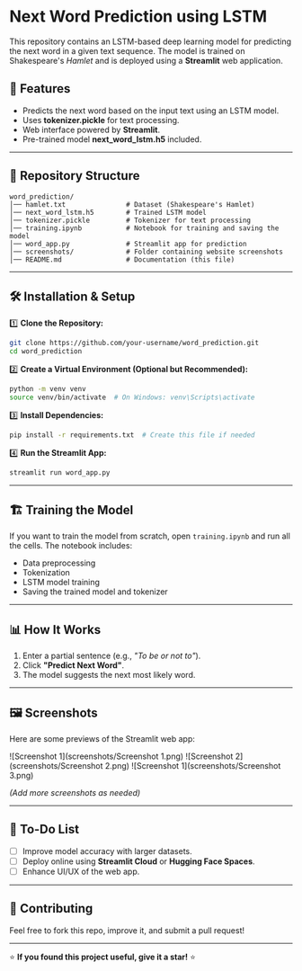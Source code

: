 # Next Word Prediction using LSTM

This repository contains an LSTM-based deep learning model for predicting the next word in a given text sequence. The model is trained on Shakespeare's *Hamlet* and is deployed using a **Streamlit** web application.

## 🚀 Features
- Predicts the next word based on the input text using an LSTM model.
- Uses **tokenizer.pickle** for text processing.
- Web interface powered by **Streamlit**.
- Pre-trained model **next_word_lstm.h5** included.

---

## 📂 Repository Structure

```
word_prediction/
│── hamlet.txt               # Dataset (Shakespeare's Hamlet)
│── next_word_lstm.h5        # Trained LSTM model
│── tokenizer.pickle         # Tokenizer for text processing
│── training.ipynb           # Notebook for training and saving the model
│── word_app.py              # Streamlit app for prediction
│── screenshots/             # Folder containing website screenshots
│── README.md                # Documentation (this file)
```

---

## 🛠 Installation & Setup

1️⃣ **Clone the Repository:**
```bash
git clone https://github.com/your-username/word_prediction.git
cd word_prediction
```

2️⃣ **Create a Virtual Environment (Optional but Recommended):**
```bash
python -m venv venv
source venv/bin/activate  # On Windows: venv\Scripts\activate
```

3️⃣ **Install Dependencies:**
```bash
pip install -r requirements.txt  # Create this file if needed
```

4️⃣ **Run the Streamlit App:**
```bash
streamlit run word_app.py
```

---

## 🏗 Training the Model
If you want to train the model from scratch, open `training.ipynb` and run all the cells. The notebook includes:
- Data preprocessing
- Tokenization
- LSTM model training
- Saving the trained model and tokenizer

---

## 📊 How It Works
1. Enter a partial sentence (e.g., *"To be or not to"*).
2. Click **"Predict Next Word"**.
3. The model suggests the next most likely word.

---

## 🖼 Screenshots
Here are some previews of the Streamlit web app:

![Screenshot 1](screenshots/Screenshot 1.png)
![Screenshot 2](screenshots/Screenshot 2.png)
![Screenshot 1](screenshots/Screenshot 3.png)


*(Add more screenshots as needed)*

---

## 📌 To-Do List
- [ ] Improve model accuracy with larger datasets.
- [ ] Deploy online using **Streamlit Cloud** or **Hugging Face Spaces**.
- [ ] Enhance UI/UX of the web app.

---

## 🤝 Contributing
Feel free to fork this repo, improve it, and submit a pull request!

---

⭐ **If you found this project useful, give it a star!** ⭐

